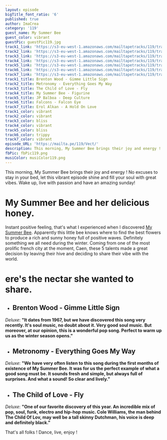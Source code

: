 ```yaml
---
layout: episode
bigTitle_font_ratio: '6'
published: true
author: ImaCrea
category: '119'
guest_name: My Summer Bee
guest_color: vibrant
guestPic: guestPic119.jpg
track1_link: 'https://s3-eu-west-1.amazonaws.com/mailtapetracks/119/track1.mp3'
track2_link: 'https://s3-eu-west-1.amazonaws.com/mailtapetracks/119/track2.mp3'
track3_link: 'https://s3-eu-west-1.amazonaws.com/mailtapetracks/119/track3.mp3'
track4_link: 'https://s3-eu-west-1.amazonaws.com/mailtapetracks/119/track4.mp3'
track5_link: 'https://s3-eu-west-1.amazonaws.com/mailtapetracks/119/track5.mp3'
track6_link: 'https://s3-eu-west-1.amazonaws.com/mailtapetracks/119/track6.mp3'
track7_link: 'https://s3-eu-west-1.amazonaws.com/mailtapetracks/119/track7.mp3'
track1_title: Brenton Wood - Gimme Little Sign
track2_title: Metronomy - Everything Goes My Way
track3_title: The Child of Love - Fly
track4_title: My Summer Bee - Figurine
track5_title: JP Balboa - Deep Culture
track6_title: Falcons - Falcon Eye
track7_title: Erol Alkan - A Hold On Love
track1_color: vibrant
track2_color: vibrant
track3_color: bliss
track4_color: vibrant
track5_color: bliss
track6_color: trippy
track7_color: vibrant
episode_URL: 'https://mailta.pe/119/Vect/'
description: This morning, My Summer Bee brings their joy and energy ! No excuses to stay in your bed, let this vibrant episode shine and fill your soul with great vibes. Wake up, live with passion and have an amazing sunday!
fbPic: fbPic119.png
musiColor: musiColor119.png
---
```

<p id="introduction">This morning, My Summer Bee brings their joy and energy ! No excuses to stay in your bed, let this vibrant episode shine and fill your soul with great vibes. Wake up, live with passion and have an amazing sunday!</p>

# My Summer Bee and her delicious honey.

Instant positive feeling, that's what I experienced when I discovered [My Summer Bee](https://www.facebook.com/pages/My-Summer-Bee/149662595048885). Apparently this little bee knows where to find the best flowers to produce a rich and sunny honey full of positive waves. Definitely something we all need during the winter. Coming from one of the most prolific french city at the moment, Caen, these 5 talents made a great decision by leaving their hive and deciding to share their vibe with the world.

# ere's the nectar she wanted to share.

+ ## Brenton Wood - Gimme Little Sign
_Deluxe_: **"**It dates from 1967, but we have discovered this song very recently. It's soul music, no doubt about it. Very good soul music. But moreover, at our opinion, this is a wonderful pop song. Perfect to warm up us as the winter season opens.**"**

+ ## Metronomy - Everything Goes My Way
_Deluxe_: **"**We have very often listen to this song during the first months of existence of My Summer Bee. It was for us the perfect example of what a good song must be. It sounds fresh and simple, but always full of surprises. And what a sound! So clear and lively.**"**

+ ## The Child of Love - Fly
_Deluxe_: **"**One of our favorite discovery of this year. An incredible mix of pop, soul, funk, electro and hip-hop music. Cole Williams, the man behind The Child Of Lov, may well be a tall skinny Dutchman, his voice is deep and definitely black.**"**


<p id="outroduction">That's all folks ! Dance, live, enjoy !</p>
